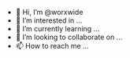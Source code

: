 - 👋 Hi, I’m @worxwide
- 👀 I’m interested in ...
- 🌱 I’m currently learning ...
- 💞️ I’m looking to collaborate on ...
- 📫 How to reach me ...

<!---
worxwide/worxwide is a ✨ special ✨ repository because its `README.md` (this file) appears on your GitHub profile.
You can click the Preview link to take a look at your changes.
--->
